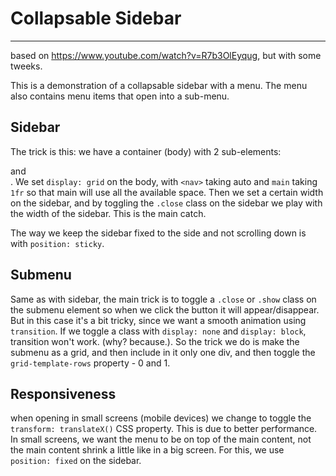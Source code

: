 # Collapsable Sidebar
---

based on https://www.youtube.com/watch?v=R7b3OlEyqug, but with some tweeks.

This is a demonstration of a collapsable sidebar with a menu. The menu also contains menu items 
that open into a sub-menu.

## Sidebar
The trick is this: we have a container (body) with 2 sub-elements: <nav> and <main>. 
We set `display: grid` on the body, with `<nav>` taking auto and `main` taking `1fr` so that
main will use all the available space.
Then we set a certain width on the sidebar, and by toggling the `.close` class on the sidebar
we play with the width of the sidebar. This is the main catch.

The way we keep the sidebar fixed to the side and not scrolling down is with `position: sticky`.

## Submenu
Same as with sidebar, the main trick is to toggle a `.close` or `.show` class on the submenu element 
so when we click the button it will appear/disappear.
But in this case it's a bit tricky, since we want a smooth animation using `transition`. If we toggle 
a class with `display: none` and `display: block`, transition won't work. (why? because.).
So the trick we do is make the submenu as a grid, and then include in it only one div, and then toggle the 
`grid-template-rows` property - 0 and 1.

## Responsiveness
when opening in small screens (mobile devices) we change to toggle the `transform: translateX()` CSS property. This is due to better performance.
In small screens, we want the menu to be on top of the main content, not the main content shrink a little like in a big screen.
For this, we use `position: fixed` on the sidebar.
